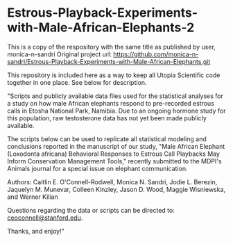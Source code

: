 # Estrous-Playback-Experiments-with-Male-African-Elephants-2
This is a copy of the respository with the same title as published by user, monica-n-sandri
Original project url: https://github.com/monica-n-sandri/Estrous-Playback-Experiments-with-Male-African-Elephants.git

This repository is included here as a way to keep all Utopia Scientific code together in one place. See below for description.

"Scripts and publicly available data files used for the statistical analyses for a study on how male African elephants respond to pre-recorded estrous calls in Etosha National Park, Namibia. Due to an ongoing hormone study for this population, raw testosterone data has not yet been made publicly available.

The scripts below can be used to replicate all statistical modeling and conclusions reported in the manuscript of our study, "Male African Elephant (Loxodonta africana) Behavioral Responses to Estrous Call Playbacks May Inform Conservation Management Tools," recently submitted to the MDPI's Animals journal for a special issue on elephant communication.

Authors: Caitlin E. O'Connell-Rodwell, Monica N. Sandri, Jodie L. Berezin, Jaquelyn M. Munevar, Colleen Kinzley, Jason D. Wood, Maggie Wisniewska, and Werner Kilian

Questions regarding the data or scripts can be directed to: ceoconnell@stanford.edu.

Thanks, and enjoy!"
